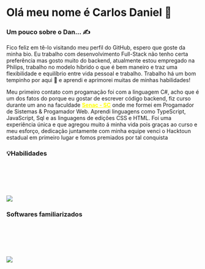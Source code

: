 <h1>Olá meu nome é Carlos Daniel &#129761;</h1>

<h3>Um pouco sobre o Dan... ✍</h3>

<p>Fico feliz em tê-lo visitando meu perfil do GitHub, espero que goste da minha bio. Eu trabalho com desenvolvimento Full-Stack não tenho certa preferência mas gosto muito do backend, atualmente estou empregado na Philips, trabalho no modelo híbrido o que é bem maneiro e traz uma flexibilidade e equilíbrio entre vida pessoal e trabalho. Trabalho há um bom tempinho por aqui &#128153; e aprendi e aprimorei muitas de minhas habilidades!</p>

<p>Meu primeiro contato com progamação foi com a linguagem C#, acho que é um dos fatos do porque eu gostar de escrever código backend, fiz curso durante um ano na faculdade <b><a href="https://portal.sc.senac.br/portal/novo/" style= "color:yellow">Senac - SC</a></b> onde me formei em Progamador de Sistemas & Progamador Web. Aprendi linguagens como TypeScript, JavaScript, Sql e as linguagens de edições CSS e HTML. Foi uma experiência única e que agregou muito á minha vida pois graças ao curso e meu esforço, dedicação juntamente com minha equipe venci o Hacktoun estadual em primeiro lugar e fomos premiados por tal conquista</p>

<h3>💡Habilidades</h3>

<p align="justify" style="margin-top:100px;">
  <a href="https://skillicons.dev">
    <img src="https://skillicons.dev/icons?i=cs,java,js,ts,html,css,dotnet,git,react,nextjs,nodejs" />
  </a>
</p>

<h3>Softwares familiarizados</h3>

<p align="justify" style="margin-top:100px;">
  <a href="https://skillicons.dev">
    <img src="https://skillicons.dev/icons?i=visualstudio,vscode,discord,idea," />
  </a>
</p>
